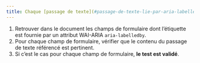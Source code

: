 ```yaml
---
title: Chaque [passage de texte](#passage-de-texte-lie-par-aria-labelledby-ou-aria-describedby) associé via l’attribut WAI-ARIA `aria-labelledby` permet-il de connaître la fonction exacte du [champ de formulaire](#champ-de-saisie-de-formulaire) auquel il est associé ?
---
```


1. Retrouver dans le document les champs de formulaire dont l’étiquette est fournie par un attribut WAI-ARIA `aria-labelledby`.
2. Pour chaque champ de formulaire, vérifier que le contenu du passage de texte référencé est pertinent.
3. Si c’est le cas pour chaque champ de formulaire, **le test est validé**.
